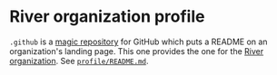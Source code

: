 # River organization profile

`.github` is a [magic repository](https://docs.github.com/en/organizations/collaborating-with-groups-in-organizations/customizing-your-organizations-profile#adding-a-member-only-organization-profile-readme) for GitHub which puts a README on an organization's landing page. This one provides the one for the [River organization](https://github.com/riverqueue). See [`profile/README.md`](profile/README.md).